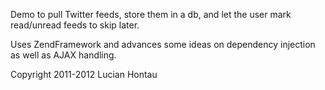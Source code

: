 Demo to pull Twitter feeds, store them in a db, and let the user mark read/unread feeds to skip later.

Uses ZendFramework and advances some ideas on dependency injection as well as AJAX handling.

Copyright 2011-2012 Lucian Hontau
